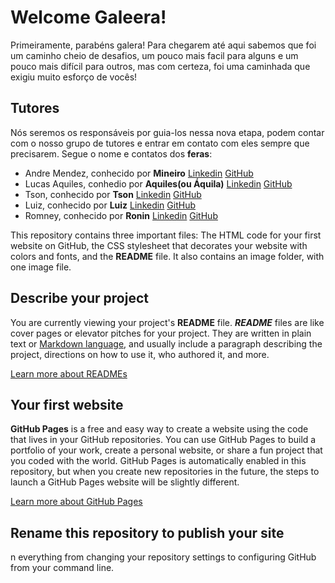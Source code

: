 # Welcome Galeera!

Primeiramente, parabéns galera! Para chegarem até aqui sabemos que foi um caminho cheio de desafios, um pouco mais facil para alguns e um pouco mais difícil para outros, mas com certeza, foi uma caminhada que exigiu muito esforço de vocês!

## Tutores

Nós seremos os responsáveis por guia-los nessa nova etapa, podem contar com o nosso grupo de tutores e entrar em contato com eles sempre que precisarem. Segue o nome e contatos dos **feras**:
                                                       
* Andre Mendez, conhecido por **Mineiro**
  [Linkedin](https://www.linkedin.com/in/andremendesmarcondes/)
  [GitHub](https://github.com/AndreMendesMarcondes)
* Lucas Aquiles, conhedio por **Aquiles(ou Áquila)**
  [Linkedin](https://www.linkedin.com/in/lucas-aquiles-1803b530/)
  [GitHub](https://github.com/lucasaquiles)
* Tson, conhecido por **Tson**
  [Linkedin](https://www.linkedin.com/in/robertson-dc-souza/)
  [GitHub](https://github.com/robertaison)
* Luiz, conhecido por **Luiz**
  [Linkedin](https://www.linkedin.com/in/luiz-felipe-gon%C3%A7alo-4bb8aab5/)
  [GitHub](https://github.com/LuizGoncalo)
* Romney, conhecido por **Ronin**
  [Linkedin](https://www.linkedin.com/in/romney-matsumoto/)
  [GitHub](https://github.com/romneymatsumoto)

This repository contains three important files: The HTML code for your first website on GitHub, the CSS stylesheet that decorates your website with colors and fonts, and the **README** file. It also contains an image folder, with one image file.

## Describe your project

You are currently viewing your project's **README** file. **_README_** files are like cover pages or elevator pitches for your project. They are written in plain text or [Markdown language](https://guides.github.com/features/mastering-markdown/), and usually include a paragraph describing the project, directions on how to use it, who authored it, and more.

[Learn more about READMEs](https://help.github.com/en/articles/about-readmes)

## Your first website

**GitHub Pages** is a free and easy way to create a website using the code that lives in your GitHub repositories. You can use GitHub Pages to build a portfolio of your work, create a personal website, or share a fun project that you coded with the world. GitHub Pages is automatically enabled in this repository, but when you create new repositories in the future, the steps to launch a GitHub Pages website will be slightly different.

[Learn more about GitHub Pages](https://pages.github.com/)

## Rename this repository to publish your site
n everything from changing your repository settings to configuring GitHub from your command line.
